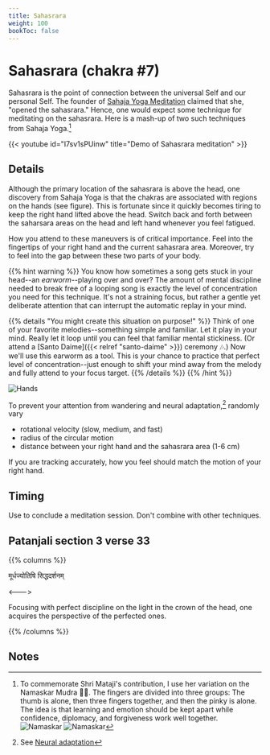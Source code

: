 ```yaml
---
title: Sahasrara
weight: 100
bookToc: false
---
```


# Sahasrara (chakra #7)

Sahasrara is the point of connection between the universal Self and
our personal Self.
The founder of [Sahaja Yoga Meditation](https://us.sahajayoga.org/)
claimed that she, "opened the sahasrara." Hence, one would expect some
technique for meditating on the sahasrara. Here is a mash-up of two
such techniques from Sahaja Yoga.[^tribute]

{{< youtube id="I7sv1sPUinw" title="Demo of Sahasrara meditation" >}}

## Details

Although the primary location of the sahasrara is above the head, one
discovery from Sahaja Yoga is that the chakras are associated with
regions on the hands (see figure). This is fortunate since it
quickly becomes tiring to keep the right hand lifted above the
head. Switch back and forth between the saharsara areas on the head
and left hand whenever you feel fatigued.

How you attend to these maneuvers is of critical importance. 
Feel into the fingertips of your right hand and the current
sahasrara area.  Moreover, try to feel into the gap between these
two parts of your body.

{{% hint warning %}}
You know how sometimes a song gets stuck in your head--an *earworm*--playing over and over? The amount of mental discipline needed to break free of a looping song is exactly the level of concentration you need for this technique. It's not a straining focus, but rather a gentle yet deliberate attention that can interrupt the automatic replay in your mind.

{{% details "You might create this situation on purpose!" %}}
Think of one of your favorite melodies--something simple and familiar. Let it play in your mind. Really let it loop until you can feel that familiar mental stickiness. (Or attend a [Santo Daime]({{< relref "santo-daime" >}}) ceremony 🎶.) Now we'll use this earworm as a tool. This is your chance to practice that perfect level of concentration--just enough to shift your mind away from the melody and fully attend to your focus target.
{{% /details %}}
{{% /hint %}}

![Hands](hands.png)

To prevent your attention from wandering and neural adaptation,[^neural-adaptation] randomly vary

- rotational velocity (slow, medium, and fast)
- radius of the circular motion
- distance between your right hand and the sahasrara area (1-6 cm)

If you are tracking accurately, how you feel should match the motion of your right hand.

## Timing

Use to conclude a meditation session. Don't combine with other techniques.

## Patanjali section 3 verse 33

{{% columns %}}

मूर्धज्योतिषि सिद्धदर्शनम्

<--->

Focusing with perfect discipline on the light in the crown of the
head, one acquires the perspective of the perfected ones.

{{% /columns %}}

## Notes

[^tribute]: To commemorate Shri Mataji's contribution, I use her
variation on the Namaskar Mudra 🙏🏼. The fingers are divided into three
groups: The thumb is alone, then three fingers together, and then the
pinky is alone. The idea is that learning and emotion should be kept
apart while confidence, diplomacy, and forgiveness work well together.    
![Namaskar](namaskar1.webp) ![Namaskar](namaskar2.webp)

[^neural-adaptation]: See [Neural adaptation](https://en.wikipedia.org/wiki/Neural_adaptation)
